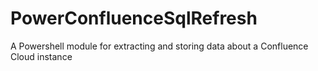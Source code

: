 # PowerConfluenceSqlRefresh
A Powershell module for extracting and storing data about a Confluence Cloud instance
